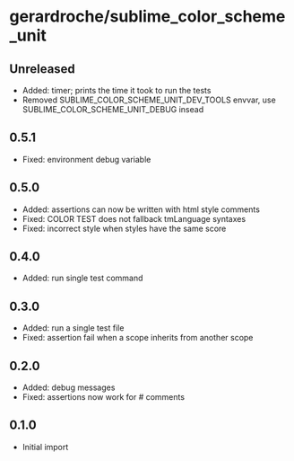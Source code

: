# gerardroche/sublime_color_scheme_unit

## Unreleased

* Added: timer; prints the time it took to run the tests
* Removed SUBLIME_COLOR_SCHEME_UNIT_DEV_TOOLS envvar, use SUBLIME_COLOR_SCHEME_UNIT_DEBUG insead

## 0.5.1

* Fixed: environment debug variable

## 0.5.0

* Added: assertions can now be written with html style comments
* Fixed: COLOR TEST does not fallback tmLanguage syntaxes
* Fixed: incorrect style when styles have the same score

## 0.4.0

* Added: run single test command

## 0.3.0

* Added: run a single test file
* Fixed: assertion fail when a scope inherits from another scope

## 0.2.0

* Added: debug messages
* Fixed: assertions now work for # comments

## 0.1.0

* Initial import
